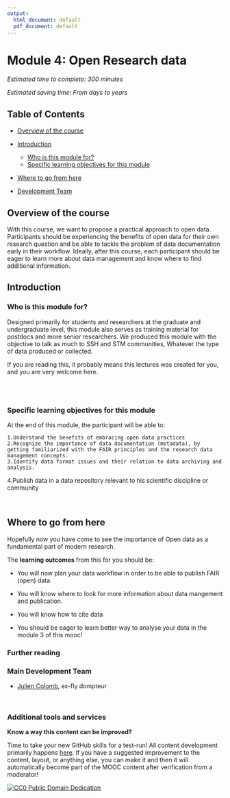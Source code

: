 ```yaml
---
output:
  html_document: default
  pdf_document: default
---
```

# Module 4: Open Research data

*Estimated time to complete: 300 minutes*

*Estimated saving time: From days to years*

## Table of Contents

- [Overview of the course](#abstract)

- [Introduction](#introduction)
  - [Who is this module for?](#who_for)
  - [Specific learning objectives for this module](#objectives)

- [Where to go from here](#future)
- [Development Team](#development_team)



## Overview of the course <a name="abstract"></a>

With this course, we want to propose a practical approach to open data. Participants should be experiencing the benefits of open data for their own research question and be able to tackle the problem of data documentation early in their workflow. Ideally, after this course, each participant should be eager to learn more about data management and know where to find additional information.

## Introduction <a name="introduction"></a>



### Who is this module for? <a name="who_for"></a>

Designed primarily for students and researchers at the graduate and undergraduate level, this module also serves as training material for postdocs and more senior researchers. We produced this module with the objective to talk as much to SSH and STM communities, Whatever the type of data produced or collected. 

If you are reading this, it probably means this lectures was created for you, and you are very welcome here.

<br/>



<br/>

### Specific learning objectives for this module <a name="objectives"></a>

At the end of this module, the participant will be able to:

    1.Understand the benefits of embracing open data practices
    2.Recognize the importance of data documentation (metadata), by getting familiarized with the FAIR principles and the research data management concepts.
    3.Identify data format issues and their relation to data archiving and analysis.
 4.Publish data in a data repository relevant to his scientific discipline or community 
 
<br/>



## Where to go from here <a name="future"></a>

Hopefully now you have come to see the importance of Open data as a fundamental part of modern research. 


The **learning outcomes** from this for you should be:

* You will now plan your data workflow in order to be able to publish FAIR (open) data.

* You will know where to look for more information about data mangement and publication.

* You will know how to cite data

* You should be eager to learn better way to analyse your data in the module 3 of this mooc!

### Further reading <a name="Reading"></a>



### Main Development Team <a name="Development_team"></a>

- [Julien Colomb](https://twitter.com/j_colomb), ex-fly dompteur


<br/>

### Additional tools and services



**Know a way this content can be improved?**

Time to take your new GitHub skills for a test-run! All content development primarily happens [here](https://github.com/OpenScienceMOOC/Module-4-Open-Research-Data/blob/master/content_development/main.md). If you have a suggested improvement to the content, layout, or anything else, you can make it and then it will automatically become part of the MOOC content after verification from a moderator!

[![CC0 Public Domain Dedication](https://img.shields.io/badge/License-CC0%201.0-lightgrey.svg)](https://creativecommons.org/publicdomain/zero/1.0/)
